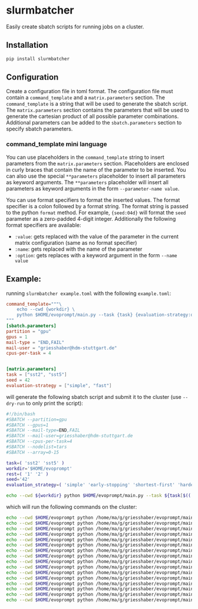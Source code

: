 # slurmbatcher

Easily create sbatch scripts for running jobs on a cluster.

## Installation

```bash
pip install slurmbatcher
```

## Configuration
Create a configuration file in toml format. The configuration file must contain a `command_template` and a `matrix.parameters` section. The `command_template` is a string that will be used to generate the sbatch script. The `matrix.parameters` section contains the parameters that will be used to generate the cartesian product of all possible parameter combinations.
Additional parameters can be added to the `sbatch.parameters` section to specify sbatch parameters.

### command_template mini language
You can use placeholders in the `command_template` string to insert parameters from the `matrix.parameters` section. Placeholders are enclosed in curly braces that contain the name of the parameter to be inserted. You can also use the special `**parameters` placeholder to insert all parameters as keyword arguments. The `**parameters` placeholder will insert all parameters as keyword arguments in the form `--parameter-name value`.

You can use format specifiers to format the inserted values. The format specifier is a colon followed by a format string. The format string is passed to the python `format` method. For example, `{seed:04d}` will format the `seed` parameter as a zero-padded 4-digit integer. Additionally the following format specifiers are available:
- `:value`: gets replaced with the value of the parameter in the current matrix configuration (same as no format specifier)
- `:name`: gets replaced with the name of the parameter
- `:option`: gets replaces with a keyword argument in the form `--name value`

## Example:

running `slurmbatcher example.toml` with the following `example.toml`:

```toml
command_template="""\
    echo --cwd {workdir} \
    python $HOME/evoprompt/main.py --task {task} {evaluation-strategy:option} --{seed:name}={seed} {**parameters}\
"""
[sbatch.parameters]
partition = "gpu"
gpus = 1
mail-type = "END,FAIL"
mail-user = "griesshaber@hdm-stuttgart.de"
cpus-per-task = 4


[matrix.parameters]
task = ["sst2", "sst5"]
seed = 42
evaluation-strategy = ["simple", "fast"]
```

will generate the following sbatch script and submit it to the cluster (use `--dry-run` to only print the script):

```bash
#!/bin/bash
#SBATCH --partition=gpu
#SBATCH --gpus=1
#SBATCH --mail-type=END,FAIL
#SBATCH --mail-user=griesshaber@hdm-stuttgart.de
#SBATCH --cpus-per-task=4
#SBATCH --nodelist=tars
#SBATCH --array=0-15

task=( 'sst2' 'sst5' )
workdir='$HOME/evoprompt'
rest=( '1' '2' )
seed='42'
evaluation_strategy=( 'simple' 'early-stopping' 'shortest-first' 'hardest-first' )

echo --cwd ${workdir} python $HOME/evoprompt/main.py --task ${task[$(( (SLURM_ARRAY_TASK_ID / 1) % 2 ))]} --evaluation-strategy ${evaluation_strategy[$(( (SLURM_ARRAY_TASK_ID / 4) % 4 ))]} --seed ${seed} --rest=${rest[$(( (SLURM_ARRAY_TASK_ID / 2) % 2 ))]}
```

which will run the following commands on the cluster:

```bash
echo --cwd $HOME/evoprompt python /home/ma/g/griesshaber/evoprompt/main.py --task sst2 --evaluation-strategy simple --seed 42 --rest=1
echo --cwd $HOME/evoprompt python /home/ma/g/griesshaber/evoprompt/main.py --task sst2 --evaluation-strategy shortest-first --seed 42 --rest=2
echo --cwd $HOME/evoprompt python /home/ma/g/griesshaber/evoprompt/main.py --task sst5 --evaluation-strategy shortest-first --seed 42 --rest=2
echo --cwd $HOME/evoprompt python /home/ma/g/griesshaber/evoprompt/main.py --task sst2 --evaluation-strategy hardest-first --seed 42 --rest=1
echo --cwd $HOME/evoprompt python /home/ma/g/griesshaber/evoprompt/main.py --task sst5 --evaluation-strategy hardest-first --seed 42 --rest=1
echo --cwd $HOME/evoprompt python /home/ma/g/griesshaber/evoprompt/main.py --task sst2 --evaluation-strategy hardest-first --seed 42 --rest=2
echo --cwd $HOME/evoprompt python /home/ma/g/griesshaber/evoprompt/main.py --task sst5 --evaluation-strategy hardest-first --seed 42 --rest=2
echo --cwd $HOME/evoprompt python /home/ma/g/griesshaber/evoprompt/main.py --task sst5 --evaluation-strategy simple --seed 42 --rest=1
echo --cwd $HOME/evoprompt python /home/ma/g/griesshaber/evoprompt/main.py --task sst2 --evaluation-strategy simple --seed 42 --rest=2
echo --cwd $HOME/evoprompt python /home/ma/g/griesshaber/evoprompt/main.py --task sst5 --evaluation-strategy simple --seed 42 --rest=2
echo --cwd $HOME/evoprompt python /home/ma/g/griesshaber/evoprompt/main.py --task sst2 --evaluation-strategy early-stopping --seed 42 --rest=1
echo --cwd $HOME/evoprompt python /home/ma/g/griesshaber/evoprompt/main.py --task sst5 --evaluation-strategy early-stopping --seed 42 --rest=1
echo --cwd $HOME/evoprompt python /home/ma/g/griesshaber/evoprompt/main.py --task sst2 --evaluation-strategy early-stopping --seed 42 --rest=2
echo --cwd $HOME/evoprompt python /home/ma/g/griesshaber/evoprompt/main.py --task sst5 --evaluation-strategy early-stopping --seed 42 --rest=2
echo --cwd $HOME/evoprompt python /home/ma/g/griesshaber/evoprompt/main.py --task sst2 --evaluation-strategy shortest-first --seed 42 --rest=1
echo --cwd $HOME/evoprompt python /home/ma/g/griesshaber/evoprompt/main.py --task sst5 --evaluation-strategy shortest-first --seed 42 --rest=1
```
